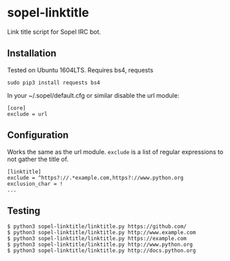 # sopel-linktitle

Link title script for Sopel IRC bot.

## Installation

Tested on Ubuntu 1604LTS. Requires bs4, requests
```
sudo pip3 install requests bs4
```

In your ~/.sopel/default.cfg or similar disable the url module:
```
[core]
exclude = url
```

## Configuration

Works the same as the url module. `exclude` is a list of regular expressions to
not gather the title of.
```
[linktitle]
exclude = ^https?://.*example.com,https?://www.python.org
exclusion_char = !
...
```

## Testing

```
$ python3 sopel-linktitle/linktitle.py https://github.com/
$ python3 sopel-linktitle/linktitle.py http://www.example.com
$ python3 sopel-linktitle/linktitle.py https://example.com
$ python3 sopel-linktitle/linktitle.py http://www.python.org
$ python3 sopel-linktitle/linktitle.py http://docs.python.org
```

